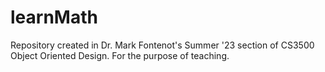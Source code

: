 # learnMath

Repository created in Dr. Mark Fontenot's Summer '23 section of CS3500 Object Oriented Design.
For the purpose of teaching.
